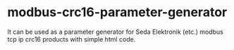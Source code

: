 # modbus-crc16-parameter-generator
It can be used as a parameter generator for Seda Elektronik (etc.) modbus tcp ip crc16 products with simple html code.
